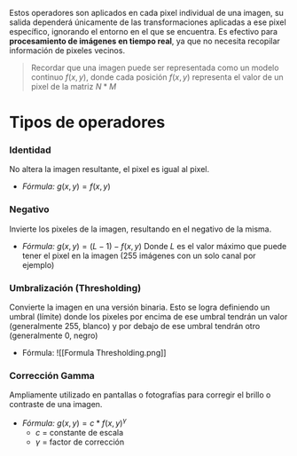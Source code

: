 Estos operadores son aplicados en cada pixel individual de una imagen, su salida dependerá únicamente de las transformaciones aplicadas a ese pixel específico, ignorando el entorno en el que se encuentra. Es efectivo para **procesamiento de imágenes en tiempo real**, ya que no necesita recopilar información de pixeles vecinos.

> Recordar que una imagen puede ser representada como un modelo continuo $f(x,y)$, donde cada posición $f(x,y)$ representa el valor de un pixel de la matriz $N * M$

# Tipos de operadores

### Identidad
No altera la imagen resultante, el pixel es igual al pixel.
- *Fórmula:* $g(x,y) = f(x,y)$ 

### Negativo
Invierte los pixeles de la imagen, resultando en el negativo de la misma.
- *Fórmula:* $g(x,y) = (L - 1) - f(x,y)$
	Donde $L$ es el valor máximo que puede tener el pixel en la imagen (255 imágenes con un solo canal por ejemplo)

### Umbralización (Thresholding)
Convierte la imagen en una versión binaria. Esto se logra definiendo un umbral (límite) donde los pixeles por encima de ese umbral tendrán un valor (generalmente $255$, blanco) y por debajo de ese umbral tendrán otro (generalmente $0$, negro)
- Fórmula: 
	 ![[Formula Thresholding.png]]

### Corrección Gamma
Ampliamente utilizado en pantallas o fotografías para corregir el brillo o contraste de una imagen.
- *Fórmula:* $g(x,y) = c * f(x,y)^γ$
	- $c$ = constante de escala
	- $γ$ = factor de corrección